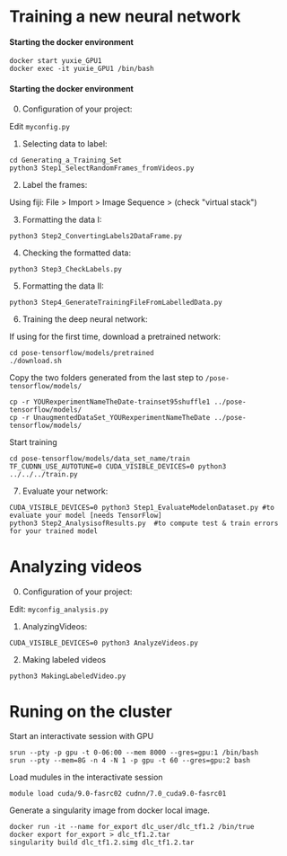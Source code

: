 # Training a new neural network
#### Starting the docker environment
```
docker start yuxie_GPU1
docker exec -it yuxie_GPU1 /bin/bash
```
#### Starting the docker environment
0. Configuration of your project:

Edit `myconfig.py`
1. Selecting data to label:
```
cd Generating_a_Training_Set
python3 Step1_SelectRandomFrames_fromVideos.py
```
2. Label the frames:

 Using fiji: File > Import > Image Sequence > (check "virtual stack")

3. Formatting the data I:
```
python3 Step2_ConvertingLabels2DataFrame.py
```
4. Checking the formatted data:
```
python3 Step3_CheckLabels.py
```
5. Formatting the data II:
```
python3 Step4_GenerateTrainingFileFromLabelledData.py
```
6. Training the deep neural network:

If using for the first time, download a pretrained network:
```
cd pose-tensorflow/models/pretrained
./download.sh
```
Copy the two folders generated from the last step to `/pose-tensorflow/models/`
```
cp -r YOURexperimentNameTheDate-trainset95shuffle1 ../pose-tensorflow/models/
cp -r UnaugmentedDataSet_YOURexperimentNameTheDate ../pose-tensorflow/models/
```
Start training
```
cd pose-tensorflow/models/data_set_name/train
TF_CUDNN_USE_AUTOTUNE=0 CUDA_VISIBLE_DEVICES=0 python3 ../../../train.py 
```
7. Evaluate your network:
```
CUDA_VISIBLE_DEVICES=0 python3 Step1_EvaluateModelonDataset.py #to evaluate your model [needs TensorFlow]
python3 Step2_AnalysisofResults.py  #to compute test & train errors for your trained model
```

# Analyzing videos
0. Configuration of your project:

Edit: `myconfig_analysis.py`

1. AnalyzingVideos:
```
CUDA_VISIBLE_DEVICES=0 python3 AnalyzeVideos.py
```
2. Making labeled videos
```
python3 MakingLabeledVideo.py
```

# Runing on the cluster
Start an interactivate session with GPU

```
srun --pty -p gpu -t 0-06:00 --mem 8000 --gres=gpu:1 /bin/bash
srun --pty --mem=8G -n 4 -N 1 -p gpu -t 60 --gres=gpu:2 bash
```
Load mudules in the interactivate session
```
module load cuda/9.0-fasrc02 cudnn/7.0_cuda9.0-fasrc01

```

Generate a singularity image from docker local image.
```
docker run -it --name for_export dlc_user/dlc_tf1.2 /bin/true
docker export for_export > dlc_tf1.2.tar
singularity build dlc_tf1.2.simg dlc_tf1.2.tar
```
